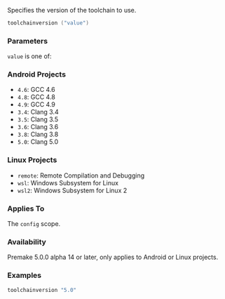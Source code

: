 Specifies the version of the toolchain to use.

```lua
toolchainversion ("value")
```

### Parameters ###

`value` is one of:

### Android Projects ###

* `4.6`: GCC 4.6
* `4.8`: GCC 4.8
* `4.9`: GCC 4.9
* `3.4`: Clang 3.4
* `3.5`: Clang 3.5
* `3.6`: Clang 3.6
* `3.8`: Clang 3.8
* `5.0`: Clang 5.0

### Linux Projects ###

* `remote`: Remote Compilation and Debugging
* `wsl`: Windows Subsystem for Linux
* `wsl2`: Windows Subsystem for Linux 2

### Applies To ###

The `config` scope.

### Availability ###

Premake 5.0.0 alpha 14 or later, only applies to Android or Linux projects.

### Examples ###

```lua
toolchainversion "5.0"
```

